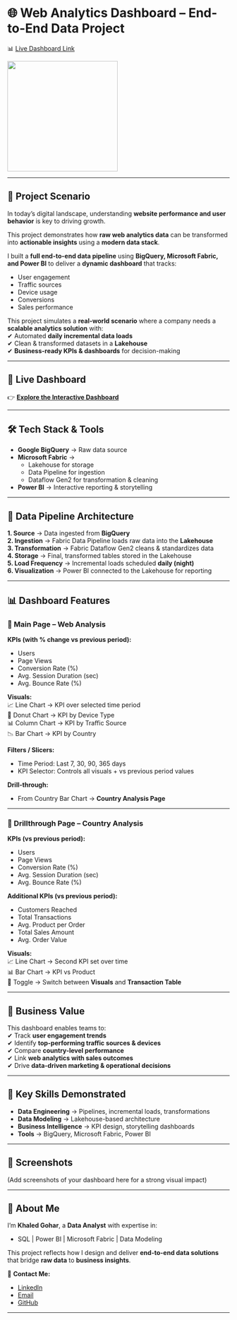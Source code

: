 # 🌐 Web Analytics Dashboard – End-to-End Data Project  

📊 [Live Dashboard Link](#)
<p align="left">
  <a href="https://app.fabric.microsoft.com/view?r=eyJrIjoiYThiN2E2NDQtMDAyZi00NmE3LTg4YWMtYzBiOGJhYWNjM2Y2IiwidCI6IjIzZGI2ZTA2LTA1YzQtNDg5ZC1iMTM2LWNiYTk0YThlNmYzNiIsImMiOjh9">
    <img src="https://img.youtube.com/vi/sVGa6yifCdM/maxresdefault.jpg" width="250">
  </a>
</p>

---

## 📖 Project Scenario  

In today’s digital landscape, understanding **website performance and user behavior** is key to driving growth.  

This project demonstrates how **raw web analytics data** can be transformed into **actionable insights** using a **modern data stack**.  

I built a **full end-to-end data pipeline** using **BigQuery, Microsoft Fabric, and Power BI** to deliver a **dynamic dashboard** that tracks:  
- User engagement  
- Traffic sources  
- Device usage  
- Conversions  
- Sales performance  

This project simulates a **real-world scenario** where a company needs a **scalable analytics solution** with:  
✔ Automated **daily incremental data loads**  
✔ Clean & transformed datasets in a **Lakehouse**  
✔ **Business-ready KPIs & dashboards** for decision-making  

---

## 🔗 Live Dashboard  

👉 **[Explore the Interactive Dashboard](https://app.fabric.microsoft.com/view?r=eyJrIjoiYThiN2E2NDQtMDAyZi00NmE3LTg4YWMtYzBiOGJhYWNjM2Y2IiwidCI6IjIzZGI2ZTA2LTA1YzQtNDg5ZC1iMTM2LWNiYTk0YThlNmYzNiIsImMiOjh9)**  


---

## 🛠️ Tech Stack & Tools  

- **Google BigQuery** → Raw data source  
- **Microsoft Fabric** →  
  - Lakehouse for storage  
  - Data Pipeline for ingestion  
  - Dataflow Gen2 for transformation & cleaning  
- **Power BI** → Interactive reporting & storytelling  

---

## 📂 Data Pipeline Architecture  

**1. Source** → Data ingested from **BigQuery**  
**2. Ingestion** → Fabric Data Pipeline loads raw data into the **Lakehouse**  
**3. Transformation** → Fabric Dataflow Gen2 cleans & standardizes data  
**4. Storage** → Final, transformed tables stored in the Lakehouse  
**5. Load Frequency** → Incremental loads scheduled **daily (night)**  
**6. Visualization** → Power BI connected to the Lakehouse for reporting  

---

## 📊 Dashboard Features  

### 🔹 Main Page – Web Analysis  
**KPIs (with % change vs previous period):**  
- Users  
- Page Views  
- Conversion Rate (%)  
- Avg. Session Duration (sec)  
- Avg. Bounce Rate (%)  

**Visuals:**  
📈 Line Chart → KPI over selected time period  
🍩 Donut Chart → KPI by Device Type  
📊 Column Chart → KPI by Traffic Source  
📉 Bar Chart → KPI by Country  

**Filters / Slicers:**  
- Time Period: Last 7, 30, 90, 365 days  
- KPI Selector: Controls all visuals + vs previous period values  

**Drill-through:**  
- From Country Bar Chart → **Country Analysis Page**  

---

### 🔹 Drillthrough Page – Country Analysis  
**KPIs (vs previous period):**  
- Users  
- Page Views  
- Conversion Rate (%)  
- Avg. Session Duration (sec)  
- Avg. Bounce Rate (%)  

**Additional KPIs (vs previous period):**  
- Customers Reached  
- Total Transactions  
- Avg. Product per Order  
- Total Sales Amount  
- Avg. Order Value  

**Visuals:**  
📈 Line Chart → Second KPI set over time  
📊 Bar Chart → KPI vs Product  
🔄 Toggle → Switch between **Visuals** and **Transaction Table**  

---

## 🎯 Business Value  

This dashboard enables teams to:  
✔ Track **user engagement trends**  
✔ Identify **top-performing traffic sources & devices**  
✔ Compare **country-level performance**  
✔ Link **web analytics with sales outcomes**  
✔ Drive **data-driven marketing & operational decisions**  

---

## 🚀 Key Skills Demonstrated  

- **Data Engineering** → Pipelines, incremental loads, transformations  
- **Data Modeling** → Lakehouse-based architecture  
- **Business Intelligence** → KPI design, storytelling dashboards  
- **Tools** → BigQuery, Microsoft Fabric, Power BI  

---

## 📸 Screenshots  

(Add screenshots of your dashboard here for a strong visual impact)  


---

## 👤 About Me  

I’m **Khaled Gohar**, a **Data Analyst** with expertise in:  
- SQL | Power BI | Microsoft Fabric | Data Modeling  

This project reflects how I design and deliver **end-to-end data solutions** that bridge **raw data** to **business insights**.  

📧 **Contact Me:**  
- [LinkedIn](#)  
- [Email](#)  
- [GitHub](#)  

---
